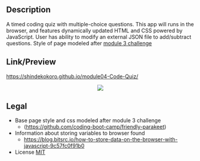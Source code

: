 ## Description
A timed coding quiz with multiple-choice questions. This app will runs in the browser, and features dynamically updated HTML and CSS powered by JavaScript. User has ability to modify an external JSON file to add/subtract questions. Style of page modeled after [module 3 challenge](https://github.com/coding-boot-camp/friendly-parakeet)

## Link/Preview
https://shindekokoro.github.io/module04-Code-Quiz/
<p align="center">
  <a href="https://shindekokoro.github.io/module04-Code-Quiz/"><img src="https://raw.githubusercontent.com/shindekokoro/module04-Code-Quiz/main/04-quiz.jpg"></a>
</p>


## Legal
- Base page style and css modeled after module 3 challenge
    - (https://github.com/coding-boot-camp/friendly-parakeet)
- Information about storing variables to browser found
    - https://blog.bitsrc.io/how-to-store-data-on-the-browser-with-javascript-9c57fc0f91b0
- License [MIT](LICENSE)